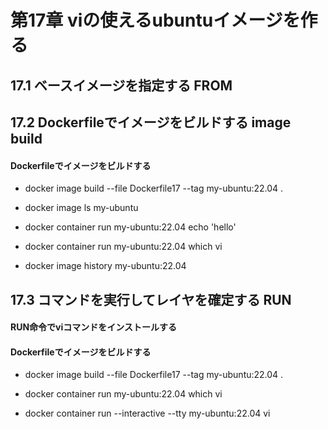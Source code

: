 # 第17章 viの使えるubuntuイメージを作る

## 17.1 ベースイメージを指定する FROM

## 17.2 Dockerfileでイメージをビルドする image build

#### Dockerfileでイメージをビルドする

- docker image build --file Dockerfile17 --tag my-ubuntu:22.04 .

- docker image ls my-ubuntu
- docker container run my-ubuntu:22.04 echo 'hello'
- docker container run my-ubuntu:22.04 which vi
- docker image history my-ubuntu:22.04

## 17.3 コマンドを実行してレイヤを確定する RUN

#### RUN命令でviコマンドをインストールする

#### Dockerfileでイメージをビルドする

- docker image build --file Dockerfile17 --tag my-ubuntu:22.04 .

- docker container run my-ubuntu:22.04 which vi

- docker container run --interactive --tty my-ubuntu:22.04 vi
